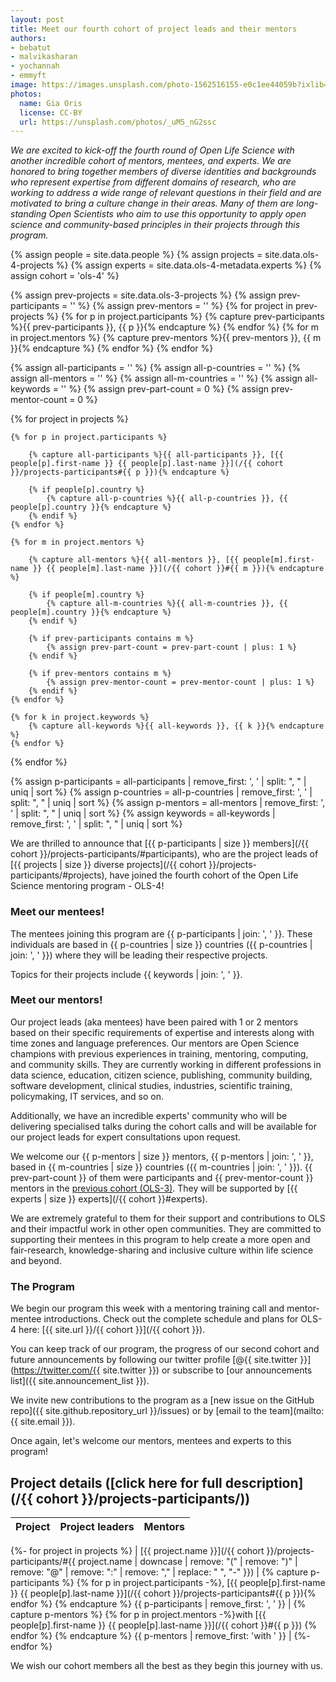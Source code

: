```yaml
---
layout: post
title: Meet our fourth cohort of project leads and their mentors
authors: 
- bebatut
- malvikasharan
- yochannah
- emmyft
image: https://images.unsplash.com/photo-1562516155-e0c1ee44059b?ixlib=rb-1.2.1&ixid=MnwxMjA3fDB8MHxwaG90by1wYWdlfHx8fGVufDB8fHx8&auto=format&fit=crop&w=2089&q=80
photos:
  name: Gia Oris
  license: CC-BY
  url: https://unsplash.com/photos/_uM5_nG2ssc
---
```


*We are excited to kick-off the fourth round of Open Life Science with another incredible cohort of mentors, mentees, and experts. We are honored to bring together members of diverse identities and backgrounds who represent expertise from different domains of research, who are working to address a wide range of relevant questions in their field and are motivated to bring a culture change in their areas. Many of them are long-standing Open Scientists who aim to use this opportunity to apply open science and community-based principles in their projects through this program.*

{% assign people = site.data.people %}
{% assign projects = site.data.ols-4-projects %}
{% assign experts = site.data.ols-4-metadata.experts %}
{% assign cohort = 'ols-4' %}

<!-- extract previous participants and mentors and count them later among mentors -->
{% assign prev-projects = site.data.ols-3-projects %}
{% assign prev-participants = '' %}
{% assign prev-mentors = '' %}
{% for project in prev-projects %}
    {% for p in project.participants %}
        {% capture prev-participants %}{{ prev-participants }}, {{ p }}{% endcapture %}
    {% endfor %}
    {% for m in project.mentors %}
        {% capture prev-mentors %}{{ prev-mentors }}, {{ m }}{% endcapture %}
    {% endfor %}
{% endfor %}

{% assign all-participants = '' %}
{% assign all-p-countries = '' %}
{% assign all-mentors = '' %}
{% assign all-m-countries = '' %}
{% assign all-keywords = '' %}
{% assign prev-part-count = 0 %}
{% assign prev-mentor-count = 0 %}

{% for project in projects %}

<!-- parse participants of the project -->
    {% for p in project.participants %}
<!-- for name and link to them -->
        {% capture all-participants %}{{ all-participants }}, [{{ people[p].first-name }} {{ people[p].last-name }}](/{{ cohort }}/projects-participants#{{ p }}){% endcapture %}
<!-- for list of countries -->
        {% if people[p].country %}
            {% capture all-p-countries %}{{ all-p-countries }}, {{ people[p].country }}{% endcapture %}
        {% endif %}
    {% endfor %}

<!-- parse mentors of the project -->
    {% for m in project.mentors %}
<!-- for name and link to them -->
        {% capture all-mentors %}{{ all-mentors }}, [{{ people[m].first-name }} {{ people[m].last-name }}](/{{ cohort }}#{{ m }}){% endcapture %}
<!-- for list of countries -->
        {% if people[m].country %}
            {% capture all-m-countries %}{{ all-m-countries }}, {{ people[m].country }}{% endcapture %}
        {% endif %}
<!-- add +1 if participant in previous cohort -->
        {% if prev-participants contains m %}
            {% assign prev-part-count = prev-part-count | plus: 1 %}
        {% endif %}
<!-- add +1 if mentor in previous cohort -->
        {% if prev-mentors contains m %}
            {% assign prev-mentor-count = prev-mentor-count | plus: 1 %}
        {% endif %}
    {% endfor %}

<!-- parse keywords -->
    {% for k in project.keywords %}
        {% capture all-keywords %}{{ all-keywords }}, {{ k }}{% endcapture %}
    {% endfor %}
{% endfor %}

<!-- transform into lists -->
{% assign p-participants = all-participants | remove_first: ', ' | split: ", " | uniq | sort %}
{% assign p-countries = all-p-countries | remove_first: ', ' | split: ", " | uniq | sort %}
{% assign p-mentors = all-mentors | remove_first: ', ' | split: ", " | uniq | sort %}
{% assign keywords = all-keywords | remove_first: ', ' | split: ", " | uniq | sort %}

We are thrilled to announce that [{{ p-participants | size }} members](/{{ cohort }}/projects-participants/#participants), who are the project leads of [{{ projects | size }} diverse projects](/{{ cohort }}/projects-participants/#projects), have joined the fourth cohort of the Open Life Science mentoring program - OLS-4!

### Meet our mentees!

The mentees joining this program are {{ p-participants | join: ', ' }}. These individuals are based in {{ p-countries | size }} countries ({{ p-countries | join: ', ' }}) where they will be leading their respective projects. 

Topics for their projects include {{ keywords | join: ', ' }}.

### Meet our mentors!

Our project leads (aka mentees) have been paired with 1 or 2 mentors based on their specific requirements of expertise and interests along with time zones and language preferences. Our mentors are Open Science champions with previous experiences in training, mentoring, computing, and community skills. They are currently working in different professions in data science, education, citizen science, publishing, community building, software development, clinical studies, industries, scientific training, policymaking, IT services, and so on. 

Additionally, we have an incredible experts' community who will be delivering specialised talks during the cohort calls and will be available for our project leads for expert consultations upon request.

We welcome our {{ p-mentors | size }} mentors, {{ p-mentors | join: ', ' }}, based in {{ m-countries | size }} countries ({{ m-countries | join: ', ' }}). {{ prev-part-count }} of them were participants and {{ prev-mentor-count }} mentors in the [previous cohort (OLS-3)](/ols-3). They will be supported by [{{ experts | size }} experts](/{{ cohort }}#experts).

We are extremely grateful to them for their support and contributions to OLS and their impactful work in other open communities. They are committed to supporting their mentees in this program to help create a more open and fair-research, knowledge-sharing and inclusive culture within life science and beyond.

### The Program

We begin our program this week with a mentoring training call and mentor-mentee introductions. Check out the complete schedule and plans for OLS-4 here: [{{ site.url }}/{{ cohort }}](/{{ cohort }}).

You can keep track of our program, the progress of our second cohort and future announcements by following our twitter profile [@{{ site.twitter }}](https://twitter.com/{{ site.twitter }}) or subscribe to [our announcements list]({{ site.announcement_list }}).

We invite new contributions to the program as a [new issue on the GitHub repo]({{ site.github.repository_url }}/issues) or by [email to the team](mailto:{{ site.email }}).

Once again, let's welcome our mentors, mentees and experts to this program!

## Project details ([click here for full description](/{{ cohort }}/projects-participants/))

| Project | Project leaders | Mentors |
|----------|-----------------------|------------|
{%- for project in projects %}
| [{{ project.name }}](/{{ cohort }}/projects-participants/#{{ project.name | downcase | remove: "(" | remove: ")" | remove: "@" | remove: ":" | remove: "," | replace: " ", "-" }}) | {% capture p-participants %} {% for p in project.participants -%}, [{{ people[p].first-name }} {{ people[p].last-name }}](/{{ cohort }}/projects-participants#{{ p }}){% endfor %} {% endcapture %} {{ p-participants | remove_first: ', ' }} | {% capture p-mentors %} {% for p in project.mentors -%}with [{{ people[p].first-name }} {{ people[p].last-name }}](/{{ cohort }}#{{ p }}) {% endfor %} {% endcapture %} {{ p-mentors | remove_first: 'with ' }} |
{%- endfor %}

We wish our cohort members all the best as they begin this journey with us.

